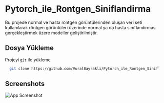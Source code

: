 
# Pytorch_ile_Rontgen_Siniflandirma

Bu projede normal ve hasta röntgen görüntülerinden oluşan veri seti kullanılarak röntgen görüntüleri üzerinde normal ya da hasta sınıflandırması gerçekleştirmek üzere modeller geliştirilmiştir. 


## Dosya Yükleme

Projeyi `git` ile yükleme 

```bash
  git clone https://github.com/VuralBayrakli/Pytorch_ile_Rontgen_Siniflandirma.git
```
    
## Screenshots

![App Screenshot]([https://github.com/VuralBayrakli/Laptop_Price_Predictor/blob/master/screenshots/ss1.png](https://github.com/VuralBayrakli/Pytorch_ile_Rontgen_Siniflandirma/blob/master/screenshots/ss1.png)https://github.com/VuralBayrakli/Pytorch_ile_Rontgen_Siniflandirma/blob/master/screenshots/ss1.png)

